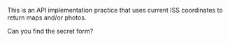 This is an API implementation practice that uses current ISS coordinates to return maps and/or photos. 

Can you find the secret form?




 

